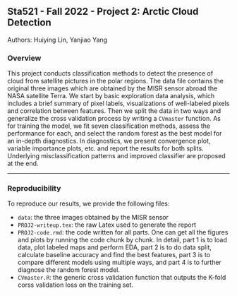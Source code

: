 Sta521 - Fall 2022 - Project 2: Arctic Cloud Detection
--------
Authors: Huiying Lin, Yanjiao Yang

### Overview

This project conducts classification methods to detect the presence of cloud from satellite pictures in the polar regions. The data file contains the original three images which are obtained by the MISR sensor abroad the NASA satellite Terra. We start by basic exploration data analysis, which includes a brief summary of pixel labels, visualizations of well-labeled pixels and correlation between features. Then we split the data in two ways and generalize the cross validation process by writing a `CVmaster` function. As for training the model, we fit seven classification methods, assess the performance for each, and select the random forest as the best model for an in-depth diagnostics. In diagnostics, we present convergence plot, variable importance plots, etc. and report the results for both splits. Underlying misclassification patterns and improved classifier are proposed at the end.

---
### Reproducibility
To reproduce our results, we provide the following files:  

*  `data`: the three images obtained by the MISR sensor
* `PROJ2-writeup.tex`: the raw Latex used to generate the report  
* `PROJ2-code.rmd`: the code written for all parts. One can get all the figures and plots by running the code chunk by chunk. In detail, part 1 is to load data, plot labeled maps and perform EDA, part 2 is to do data split, calculate baseline accuracy and find the best features, part 3 is to compare different models using multiple ways, and part 4 is to further diagnose the random forest model.  
* `CVmaster.R`: the generic cross validation function that outputs the K-fold corss validation loss on the training set.  
